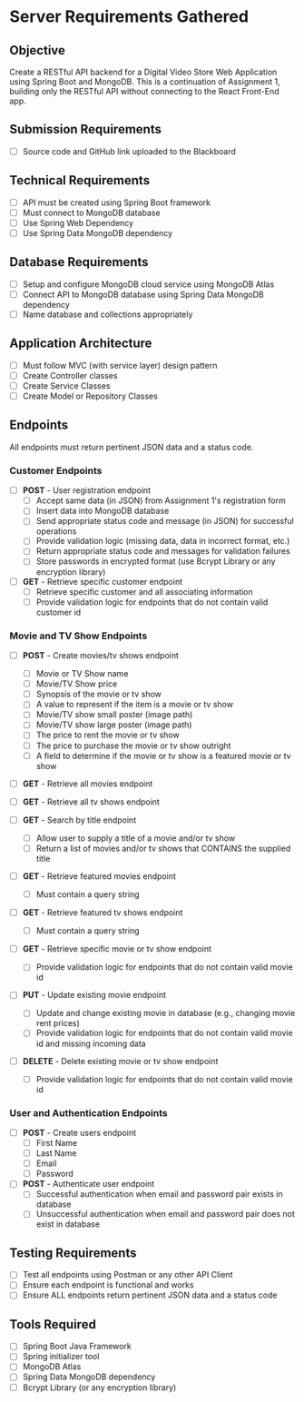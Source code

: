 # Server Requirements Gathered

## Objective

Create a RESTful API backend for a Digital Video Store Web Application using Spring Boot and MongoDB. This is a continuation of Assignment 1, building only the RESTful API without connecting to the React Front-End app.

## Submission Requirements

- [ ] Source code and GitHub link uploaded to the Blackboard

## Technical Requirements

- [ ] API must be created using Spring Boot framework
- [ ] Must connect to MongoDB database
- [ ] Use Spring Web Dependency
- [ ] Use Spring Data MongoDB dependency

## Database Requirements

- [ ] Setup and configure MongoDB cloud service using MongoDB Atlas
- [ ] Connect API to MongoDB database using Spring Data MongoDB dependency
- [ ] Name database and collections appropriately

## Application Architecture

- [ ] Must follow MVC (with service layer) design pattern
- [ ] Create Controller classes
- [ ] Create Service Classes
- [ ] Create Model or Repository Classes

## Endpoints

All endpoints must return pertinent JSON data and a status code.

### Customer Endpoints

- [ ] **POST** - User registration endpoint
  - [ ] Accept same data (in JSON) from Assignment 1's registration form
  - [ ] Insert data into MongoDB database
  - [ ] Send appropriate status code and message (in JSON) for successful operations
  - [ ] Provide validation logic (missing data, data in incorrect format, etc.)
  - [ ] Return appropriate status code and messages for validation failures
  - [ ] Store passwords in encrypted format (use Bcrypt Library or any encryption library)

- [ ] **GET** - Retrieve specific customer endpoint
  - [ ] Retrieve specific customer and all associating information
  - [ ] Provide validation logic for endpoints that do not contain valid customer id

### Movie and TV Show Endpoints

- [ ] **POST** - Create movies/tv shows endpoint
  - [ ] Movie or TV Show name
  - [ ] Movie/TV Show price
  - [ ] Synopsis of the movie or tv show
  - [ ] A value to represent if the item is a movie or tv show
  - [ ] Movie/TV show small poster (image path)
  - [ ] Movie/TV show large poster (image path)
  - [ ] The price to rent the movie or tv show
  - [ ] The price to purchase the movie or tv show outright
  - [ ] A field to determine if the movie or tv show is a featured movie or tv show

- [ ] **GET** - Retrieve all movies endpoint

- [ ] **GET** - Retrieve all tv shows endpoint

- [ ] **GET** - Search by title endpoint
  - [ ] Allow user to supply a title of a movie and/or tv show
  - [ ] Return a list of movies and/or tv shows that CONTAINS the supplied title

- [ ] **GET** - Retrieve featured movies endpoint
  - [ ] Must contain a query string

- [ ] **GET** - Retrieve featured tv shows endpoint
  - [ ] Must contain a query string

- [ ] **GET** - Retrieve specific movie or tv show endpoint
  - [ ] Provide validation logic for endpoints that do not contain valid movie id

- [ ] **PUT** - Update existing movie endpoint
  - [ ] Update and change existing movie in database (e.g., changing movie rent prices)
  - [ ] Provide validation logic for endpoints that do not contain valid movie id and missing incoming data

- [ ] **DELETE** - Delete existing movie or tv show endpoint
  - [ ] Provide validation logic for endpoints that do not contain valid movie id

### User and Authentication Endpoints

- [ ] **POST** - Create users endpoint
  - [ ] First Name
  - [ ] Last Name
  - [ ] Email
  - [ ] Password

- [ ] **POST** - Authenticate user endpoint
  - [ ] Successful authentication when email and password pair exists in database
  - [ ] Unsuccessful authentication when email and password pair does not exist in database

## Testing Requirements

- [ ] Test all endpoints using Postman or any other API Client
- [ ] Ensure each endpoint is functional and works
- [ ] Ensure ALL endpoints return pertinent JSON data and a status code

## Tools Required

- [ ] Spring Boot Java Framework
- [ ] Spring initializer tool
- [ ] MongoDB Atlas
- [ ] Spring Data MongoDB dependency
- [ ] Bcrypt Library (or any encryption library)
